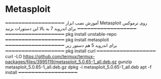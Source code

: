 # Metasploit
➖➖➖➖➖➖➖➖➖➖➖➖➖➖➖➖➖➖
آموزش نصب ابزار Metasploit روی ترموکس
➖➖➖➖➖➖➖➖➖➖➖➖➖➖➖➖➖➖
برای اندروید 7 به بالا این دستورات بزنید 
➖➖➖➖➖➖➖➖➖➖➖➖➖➖➖➖➖➖
pkg install unstable-repo
➖➖➖➖➖➖➖➖➖➖➖➖➖➖➖➖➖➖
pkg install metasploit
➖➖➖➖➖➖➖➖➖➖➖➖➖➖➖➖➖➖
برای اندروید 5 هم دستور زیر 
➖➖➖➖➖➖➖➖➖➖➖➖➖➖➖➖➖➖
pkg install curl
➖➖➖➖➖➖➖➖➖➖➖➖➖➖➖➖➖➖
curl -LO https://github.com/termux/termux-packages/files/3995119/metasploit_5.0.65-1_all.deb.gz
gunzip metasploit_5.0.65-1_all.deb.gz
dpkg -i metasploit_5.0.65-1_all.deb
apt -f install
➖➖➖➖➖➖➖➖➖➖➖➖➖➖➖➖➖➖
